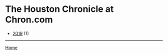 # The Houston Chronicle at Chron.com

  * [2019](./the-houston-chronicle-at-chron-com-2019.md/) (1)

----

[Home](../)
